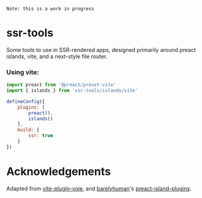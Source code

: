 ```
Note: this is a work in progress
```

# ssr-tools

Some tools to use in SSR-rendered apps, designed primarily around preact islands, vite, and a next-style file router.


### Using vite:

```js
import preact from '@preact/preset-vite'
import { islands } from 'ssr-tools/islands/vite'

defineConfig({
    plugins: [
        preact(),
        islands()
    ],
    build: {
        ssr: true 
    }
})
```

# Acknowledgements 
Adapted from [vite-plugin-voie](https://github.com/brattonross/vite-plugin-voie), and [barelyhuman](https://github.com/barelyhuman)'s [preact-island-plugins](https://github.com/barelyhuman/preact-island-plugins).